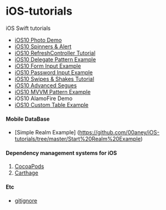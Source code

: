# iOS-tutorials
iOS Swift tutorials

- [iOS10 Photo Demo](https://github.com/00aney/iOS-tutorials/tree/master/iOS10%20Photo%20Demo)
- [iOS10 Spinners & Alert](https://github.com/00aney/iOS-tutorials/tree/master/iOS10%20Spinners%20%26%20Alert)
- [iOS10 RefreshController Tutorial](https://github.com/00aney/iOS-tutorials/tree/master/iOS10%20RefreshController%20Tutorial)
- [iOS10 Delegate Pattern Example](https://github.com/00aney/iOS-tutorials/tree/master/iOS10%20Delegate%20Pattern%20Example)
- [iOS10 Form Input Example](https://github.com/00aney/iOS-tutorials/tree/master/iOS10%20Form%20Input%20Example)
- [iOS10 Password Input Example](https://github.com/00aney/iOS-tutorials/tree/master/iOS10%20Password%20Input%20Example)
- [iOS10 Swipes & Shakes Tutorial](https://github.com/00aney/iOS-tutorials/tree/master/iOS10%20Swipes%20-%20Shakes%20Example)
- [iOS10 Advanced Segues](https://github.com/00aney/iOS-tutorials/tree/master/iOS10%20Advanced%20Segues)
- [iOS10 MVVM Pattern Example](https://github.com/00aney/iOS-tutorials/tree/master/iOS10%20MVVM%20Pattern%20Example)
- iOS10 AlamoFire Demo
- [iOS10 Custom Table Example](https://github.com/00aney/iOS-tutorials/tree/master/iOS10%20Custom%20Table%20Example)

#### Mobile DataBase

- [Simple Realm Example] (https://github.com/00aney/iOS-tutorials/tree/master/Start%20Realm%20Example)

#### Dependency management systems for iOS
1. [CocoaPods](https://cocoapods.org)
2. [Carthage](https://github.com/Carthage/Carthage)
 
#### Etc
- [gitignore](https://www.gitignore.io/api/swift)
